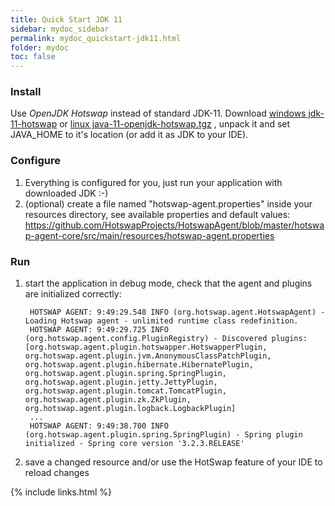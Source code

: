 ```yaml
---
title: Quick Start JDK 11
sidebar: mydoc_sidebar
permalink: mydoc_quickstart-jdk11.html
folder: mydoc
toc: false
---
```

### Install
Use *OpenJDK Hotswap* instead of standard JDK-11. Download
[windows jdk-11-hotswap](https://github.com/HotswapProjects/openjdk-jdk11/releases/download/dcevm-11.0.beta/jdk-11-hotswap.zip)
or [linux java-11-openjdk-hotswap.tgz](https://github.com/HotswapProjects/openjdk-jdk11/releases/download/dcevm-11.0.beta/java-11-openjdk-hotswap.tgz) 
, unpack it and set JAVA_HOME to it's location (or add it as JDK to your IDE). 

### Configure
1. Everything is configured for you, just run your application with downloaded JDK :-)
1. (optional) create a file named "hotswap-agent.properties" inside your resources directory, see available properties and
  default values: <https://github.com/HotswapProjects/HotswapAgent/blob/master/hotswap-agent-core/src/main/resources/hotswap-agent.properties>

### Run
1. start the application in debug mode, check that the agent and plugins are initialized correctly:

        HOTSWAP AGENT: 9:49:29.548 INFO (org.hotswap.agent.HotswapAgent) - Loading Hotswap agent - unlimited runtime class redefinition.
        HOTSWAP AGENT: 9:49:29.725 INFO (org.hotswap.agent.config.PluginRegistry) - Discovered plugins: [org.hotswap.agent.plugin.hotswapper.HotswapperPlugin, org.hotswap.agent.plugin.jvm.AnonymousClassPatchPlugin, org.hotswap.agent.plugin.hibernate.HibernatePlugin, org.hotswap.agent.plugin.spring.SpringPlugin, org.hotswap.agent.plugin.jetty.JettyPlugin, org.hotswap.agent.plugin.tomcat.TomcatPlugin, org.hotswap.agent.plugin.zk.ZkPlugin, org.hotswap.agent.plugin.logback.LogbackPlugin]
        ...
        HOTSWAP AGENT: 9:49:38.700 INFO (org.hotswap.agent.plugin.spring.SpringPlugin) - Spring plugin initialized - Spring core version '3.2.3.RELEASE'
1. save a changed resource and/or use the HotSwap feature of your IDE to reload changes

{% include links.html %}
